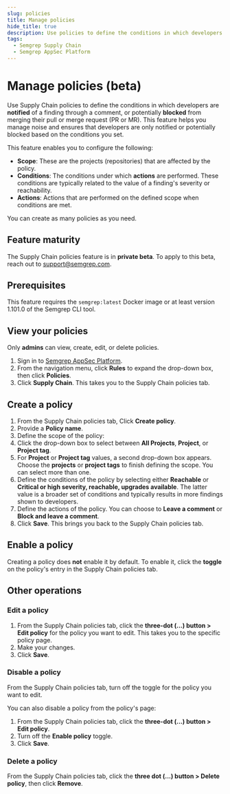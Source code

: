 ```yaml
---
slug: policies
title: Manage policies
hide_title: true
description: Use policies to define the conditions in which developers are notified of a finding or potentially blocked from merging their PR or MR.
tags:
  - Semgrep Supply Chain
  - Semgrep AppSec Platform
---
```


# Manage policies (beta)

Use Supply Chain policies to define the conditions in which developers are **notified** of a finding through a comment, or potentially **blocked** from merging their pull or merge request (PR or MR). This feature helps you manage noise and ensures that developers are only notified or potentially blocked based on the conditions you set.

This feature enables you to configure the following:

- **Scope**: These are the projects (repositories) that are affected by the policy.
- **Conditions**: The conditions under which **actions** are performed. These conditions are typically related to the value of a finding's severity or reachability.
- **Actions**: Actions that are performed on the defined scope when conditions are met.

You can create as many policies as you need.

## Feature maturity

The Supply Chain policies feature is in **private beta**. To apply to this beta, reach out to [<i class="fa-regular fa-envelope"></i> support@semgrep.com](mailto:support@semgrep.com).

## Prerequisites

This feature requires the `semgrep:latest` Docker image or at least version 1.101.0 of the Semgrep CLI tool.

## View your policies

Only **admins** can view, create, edit, or delete policies.

1. Sign in to [<i class="fas fa-external-link fa-xs"></i> Semgrep AppSec Platform](https://semgrep.dev/login).
1. From the navigation menu, click **Rules** to expand the drop-down box, then click **Policies**.
1. Click **Supply Chain**. This takes you to the Supply Chain policies tab.

## Create a policy

1. From the Supply Chain policies tab, Click **Create policy**.
1. Provide a **Policy name**.
1. Define the scope of the policy:
  1. Click the drop-down box to select between **All Projects**, **Project**, or **Project tag**. 
  1. For **Project** or **Project tag** values, a second drop-down box appears. Choose the **projects** or **project tags** to finish defining the scope. You can select more than one.
1. Define the conditions of the policy by selecting either **Reachable** or **Critical or high severity, reachable, upgrades available**. The latter value is a broader set of conditions and typically results in more findings shown to developers.
1. Define the actions of the policy. You can choose to **Leave a comment** or **Block and leave a comment**.
1. Click **Save**. This brings you back to the Supply Chain policies tab.

## Enable a policy

Creating a policy does **not** enable it by default. To enable it, click the **toggle** on the policy's entry in the Supply Chain policies tab.

## Other operations

### Edit a policy

1. From the Supply Chain policies tab, click the **three-dot (...) button > Edit policy** for the policy you want to edit. This takes you to the specific policy page.
1. Make your changes.
1. Click **Save**.

### Disable a policy

From the Supply Chain policies tab, turn off the toggle for the policy you want to edit.

You can also disable a policy from the policy's page:

1. From the Supply Chain policies tab, click the **three-dot (...) button > Edit policy**.
1. Turn off the **Enable policy** toggle.
1. Click **Save**.

### Delete a policy

From the Supply Chain policies tab, click the **three dot (...) button > Delete policy**, then click **Remove**.

